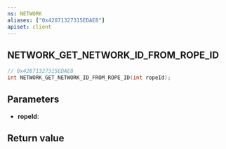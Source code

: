 ```yaml
---
ns: NETWORK
aliases: ["0x42871327315EDAE8"]
apiset: client
---
```

## NETWORK_GET_NETWORK_ID_FROM_ROPE_ID

```c
// 0x42871327315EDAE8
int NETWORK_GET_NETWORK_ID_FROM_ROPE_ID(int ropeId);
```


## Parameters
* **ropeId**:

## Return value

